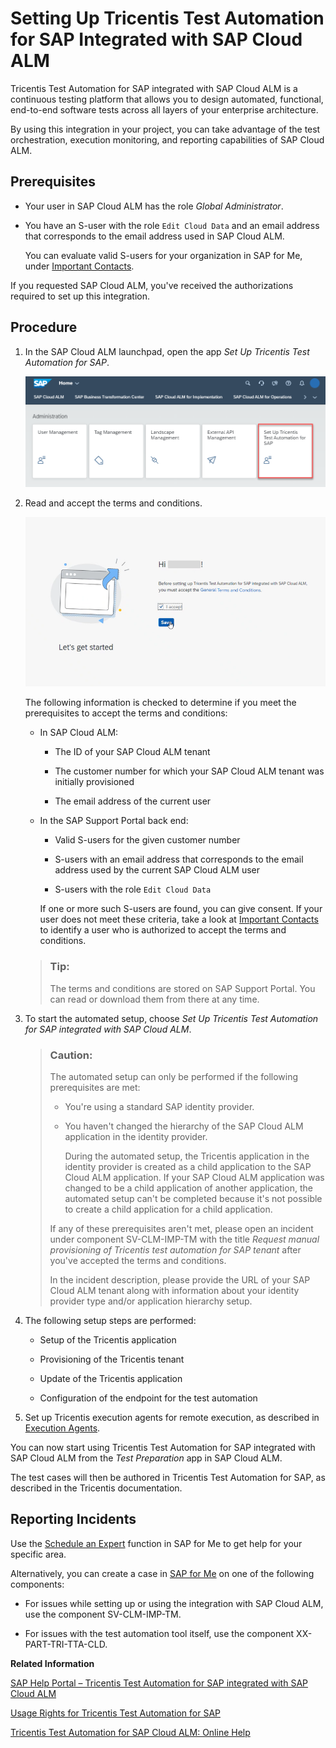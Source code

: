 <!-- loio2bddb584d07d4833b7e33454c3c4a79d -->

# Setting Up Tricentis Test Automation for SAP Integrated with SAP Cloud ALM

Tricentis Test Automation for SAP integrated with SAP Cloud ALM is a continuous testing platform that allows you to design automated, functional, end-to-end software tests across all layers of your enterprise architecture.



By using this integration in your project, you can take advantage of the test orchestration, execution monitoring, and reporting capabilities of SAP Cloud ALM.



<a name="loio2bddb584d07d4833b7e33454c3c4a79d__section_wqn_kt5_4wb"/>

## Prerequisites

-   Your user in SAP Cloud ALM has the role *Global Administrator*.

-   You have an S-user with the role `Edit Cloud Data` and an email address that corresponds to the email address used in SAP Cloud ALM.

    You can evaluate valid S-users for your organization in SAP for Me, under [Important Contacts](https://me.sap.com/userscontacts/impcont).


If you requested SAP Cloud ALM, you've received the authorizations required to set up this integration.



<a name="loio2bddb584d07d4833b7e33454c3c4a79d__section_dvv_kt5_4wb"/>

## Procedure

1.  In the SAP Cloud ALM launchpad, open the app *Set Up Tricentis Test Automation for SAP*.

    ![](images/WN-TricentisConsent_01f69aa.png)

2.  Read and accept the terms and conditions.

    ![](images/SUI-TricentisConsent_7079a29.png)

    The following information is checked to determine if you meet the prerequisites to accept the terms and conditions:

    -   In SAP Cloud ALM:

        -   The ID of your SAP Cloud ALM tenant

        -   The customer number for which your SAP Cloud ALM tenant was initially provisioned

        -   The email address of the current user


    -   In the SAP Support Portal back end:

        -   Valid S-users for the given customer number

        -   S-users with an email address that corresponds to the email address used by the current SAP Cloud ALM user

        -   S-users with the role `Edit Cloud Data`


        If one or more such S-users are found, you can give consent. If your user does not meet these criteria, take a look at [Important Contacts](https://me.sap.com/userscontacts/impcont) to identify a user who is authorized to accept the terms and conditions.


    > ### Tip:  
    > The terms and conditions are stored on SAP Support Portal. You can read or download them from there at any time.

3.  To start the automated setup, choose *Set Up Tricentis Test Automation for SAP integrated with SAP Cloud ALM*.

    > ### Caution:  
    > The automated setup can only be performed if the following prerequisites are met:
    > 
    > -   You're using a standard SAP identity provider.
    > 
    > -   You haven't changed the hierarchy of the SAP Cloud ALM application in the identity provider.
    > 
    >     During the automated setup, the Tricentis application in the identity provider is created as a child application to the SAP Cloud ALM application. If your SAP Cloud ALM application was changed to be a child application of another application, the automated setup can't be completed because it's not possible to create a child application for a child application.
    > 
    > 
    > If any of these prerequisites aren't met, please open an incident under component SV-CLM-IMP-TM with the title *Request manual provisioning of Tricentis test automation for SAP tenant* after you've accepted the terms and conditions.
    > 
    > In the incident description, please provide the URL of your SAP Cloud ALM tenant along with information about your identity provider type and/or application hierarchy setup.

4.  The following setup steps are performed:

    -   Setup of the Tricentis application

    -   Provisioning of the Tricentis tenant

    -   Update of the Tricentis application

    -   Configuration of the endpoint for the test automation


5.  Set up Tricentis execution agents for remote execution, as described in [Execution Agents](https://documentation.tricentis.com/sap/tta_cloud_es/en/content/agents.htm).


You can now start using Tricentis Test Automation for SAP integrated with SAP Cloud ALM from the *Test Preparation* app in SAP Cloud ALM.

The test cases will then be authored in Tricentis Test Automation for SAP, as described in the Tricentis documentation.



<a name="loio2bddb584d07d4833b7e33454c3c4a79d__section_olf_bmk_lzb"/>

## Reporting Incidents

Use the [Schedule an Expert](https://me.sap.com/app/sae) function in SAP for Me to get help for your specific area.

Alternatively, you can create a case in [SAP for Me](https://me.sap.com/app/casecreate) on one of the following components:

-   For issues while setting up or using the integration with SAP Cloud ALM, use the component SV-CLM-IMP-TM.

-   For issues with the test automation tool itself, use the component XX-PART-TRI-TTA-CLD.


**Related Information**  


[SAP Help Portal – Tricentis Test Automation for SAP integrated with SAP Cloud ALM](https://help.sap.com/docs/CloudALM/2b4ce9f491d14691bc554446b57f6e2d/e66fb899e3f6432985061daba26936fc.html)

[Usage Rights for Tricentis Test Automation for SAP](https://support.sap.com/en/alm/usage-rights.html?anchorId=section_138430085)

[Tricentis Test Automation for SAP Cloud ALM: Online Help](https://documentation.tricentis.com/sap/tta_cloud_es/en/content/calm_integration.htm)

